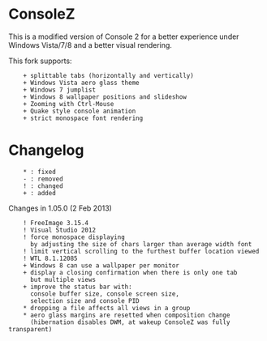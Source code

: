 ConsoleZ
========

This is a modified version of Console 2 for a better experience under Windows Vista/7/8 and a better visual rendering.

This fork supports:

        + splittable tabs (horizontally and vertically)
        + Windows Vista aero glass theme
        + Windows 7 jumplist
        + Windows 8 wallpaper positions and slideshow
        + Zooming with Ctrl-Mouse
        + Quake style console animation
        + strict monospace font rendering

Changelog
=========

        * : fixed
        - : removed
        ! : changed
        + : added

Changes in 1.05.0 (2 Feb 2013)

        ! FreeImage 3.15.4
        ! Visual Studio 2012
        ! force monospace displaying
          by adjusting the size of chars larger than average width font
        ! limit vertical scrolling to the furthest buffer location viewed
        ! WTL 8.1.12085
        + Windows 8 can use a wallpaper per monitor
        + display a closing confirmation when there is only one tab
          but multiple views
        + improve the status bar with:
          console buffer size, console screen size,
          selection size and console PID
        * dropping a file affects all views in a group
        * aero glass margins are resetted when composition change
          (hibernation disables DWM, at wakeup ConsoleZ was fully transparent)
